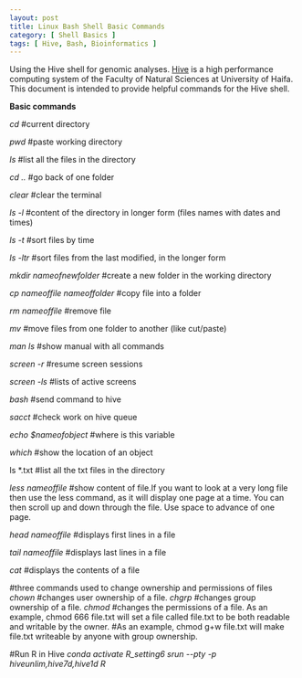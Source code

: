 ```yaml
---
layout: post
title: Linux Bash Shell Basic Commands  
category: [ Shell Basics ]
tags: [ Hive, Bash, Bioinformatics ]
---
```


Using the Hive shell for genomic analyses. [Hive](https://hivehpc.haifa.ac.il/) is a high performance computing system of the Faculty of Natural Sciences at University of Haifa. This document is intended to provide helpful commands for the Hive shell. 

**Basic commands**

*cd* #current directory

*pwd* #paste working directory

*ls* #list all the files in the directory

*cd ..* #go back of one folder

*clear* #clear the terminal

*ls -l* #content of the directory in longer form (files names with dates and times)

*ls -t* #sort files by time

*ls -ltr* #sort files from the last modified, in the longer form

*mkdir nameofnewfolder* #create a new folder in the working directory

*cp nameoffile nameoffolder* #copy file into a folder

*rm nameoffile* #remove file

*mv* #move files from one folder to another (like cut/paste)

*man ls* #show manual with all commands

*screen -r* #resume screen sessions

*screen -ls* #lists of active screens

*bash* #send command to hive

*sacct* #check work on hive queue

*echo $nameofobject* #where is this variable

*which* #show the location of an object

ls *.txt #list all the txt files in the directory

*less nameoffile* #show content of file.If you want to look at a very long file then use the less command, as it will display one page at a time. You can then scroll up and down through the file. Use space to advance of one page.

*head nameoffile* #displays first lines in a file

*tail nameoffile* #displays last lines in a file

*cat* #displays the contents of a file

#three commands used to change ownership and permissions of files
*chown* #changes user ownership of a file.
*chgrp* #changes group ownership of a file.
*chmod* #changes the permissions of a file. As an example, chmod 666 file.txt will set a file called file.txt to be both readable and writable by the owner.
      #As an example, chmod g+w file.txt will make file.txt writeable by anyone with group ownership. 


#Run R in Hive
*conda activate R_setting6*
*srun --pty -p hiveunlim,hive7d,hive1d R*

